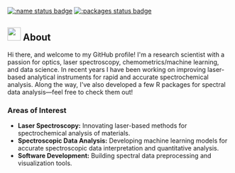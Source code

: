 [![:name status badge](https://christiangoueguel.r-universe.dev/badges/:name)](https://christiangoueguel.r-universe.dev/)
[![:packages status badge](https://christiangoueguel.r-universe.dev/badges/:packages)](https://christiangoueguel.r-universe.dev/packages)

## <img src="https://github.com/user-attachments/assets/8875aaca-4133-49cb-9876-b55c43128473" width="30" height="30">  About
Hi there, and welcome to my GitHub profile! I'm a research scientist with a passion for optics, laser spectroscopy, chemometrics/machine learning, and data science. In recent years I have been working on improving laser-based analytical instruments for rapid and accurate spectrochemical analysis. Along the way, I've also developed a few R packages for spectral data analysis—feel free to check them out!

### Areas of Interest
-  **Laser Spectroscopy:** Innovating laser-based methods for spectrochemical analysis of materials.
-  **Spectroscopic Data Analysis:** Developing machine learning models for accurate spectroscopic data interpretation and quantitative analysis.
-  **Software Development:** Building spectral data preprocessing and visualization tools.

<!--
**ChristianGoueguel/ChristianGoueguel** is a ✨ _special_ ✨ repository because its `README.md` (this file) appears on your GitHub profile.

Here are some ideas to get you started:

- 🔭 I’m currently working on ...
- 🌱 I’m currently learning ...
- 👯 I’m looking to collaborate on ...
- 🤔 I’m looking for help with ...
- 💬 Ask me about ...
- 📫 How to reach me: ...
- 😄 Pronouns: ...
- ⚡ Fun fact: ...
-->
